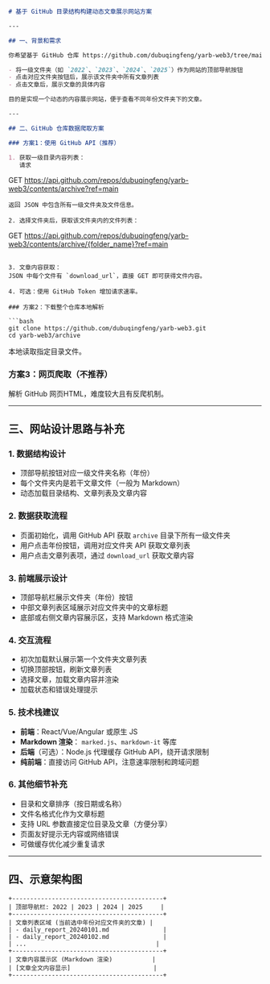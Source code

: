 ```markdown
# 基于 GitHub 目录结构构建动态文章展示网站方案

---

## 一、背景和需求

你希望基于 GitHub 仓库 https://github.com/dubuqingfeng/yarb-web3/tree/main/archive 中的目录结构：

- 将一级文件夹（如 `2022`、`2023`、`2024`、`2025`）作为网站的顶部导航按钮
- 点击对应文件夹按钮后，展示该文件夹中所有文章列表
- 点击文章后，展示文章的具体内容

目的是实现一个动态的内容展示网站，便于查看不同年份文件夹下的文章。

---

## 二、GitHub 仓库数据爬取方案

### 方案1：使用 GitHub API（推荐）

1. 获取一级目录内容列表：
   请求
   ```
   GET https://api.github.com/repos/dubuqingfeng/yarb-web3/contents/archive?ref=main
   ```
   返回 JSON 中包含所有一级文件夹及文件信息。

2. 选择文件夹后，获取该文件夹内的文件列表：
   ```
   GET https://api.github.com/repos/dubuqingfeng/yarb-web3/contents/archive/{folder_name}?ref=main
   ```

3. 文章内容获取：
   JSON 中每个文件有 `download_url`，直接 GET 即可获得文件内容。

4. 可选：使用 GitHub Token 增加请求速率。

### 方案2：下载整个仓库本地解析

```bash
git clone https://github.com/dubuqingfeng/yarb-web3.git
cd yarb-web3/archive
```
本地读取指定目录文件。

### 方案3：网页爬取（不推荐）

解析 GitHub 网页HTML，难度较大且有反爬机制。

---

## 三、网站设计思路与补充

### 1. 数据结构设计

- 顶部导航按钮对应一级文件夹名称（年份）
- 每个文件夹内是若干文章文件（一般为 Markdown）
- 动态加载目录结构、文章列表及文章内容

### 2. 数据获取流程

- 页面初始化，调用 GitHub API 获取 `archive` 目录下所有一级文件夹
- 用户点击年份按钮，调用对应文件夹 API 获取文章列表
- 用户点击文章列表项，通过 `download_url` 获取文章内容

### 3. 前端展示设计

- 顶部导航栏展示文件夹（年份）按钮
- 中部文章列表区域展示对应文件夹中的文章标题
- 底部或右侧文章内容展示区，支持 Markdown 格式渲染

### 4. 交互流程

- 初次加载默认展示第一个文件夹文章列表
- 切换顶部按钮，刷新文章列表
- 选择文章，加载文章内容并渲染
- 加载状态和错误处理提示

### 5. 技术栈建议

- **前端**：React/Vue/Angular 或原生 JS
- **Markdown 渲染**： `marked.js`、`markdown-it` 等库
- **后端**（可选）：Node.js 代理缓存 GitHub API，绕开请求限制
- **纯前端**：直接访问 GitHub API，注意速率限制和跨域问题

### 6. 其他细节补充

- 目录和文章排序（按日期或名称）
- 文件名格式化作为文章标题
- 支持 URL 参数直接定位目录及文章（方便分享）
- 页面友好提示无内容或网络错误
- 可做缓存优化减少重复请求

---

## 四、示意架构图

```
+------------------------------------------+
| 顶部导航栏: 2022 | 2023 | 2024 | 2025     |
+------------------------------------------+
| 文章列表区域 (当前选中年份对应文件夹的文章) |
| - daily_report_20240101.md               |
| - daily_report_20240102.md               |
| ...                                    |
+------------------------------------------+
| 文章内容展示区 (Markdown 渲染)           |
| [文章全文内容显示]                       |
+------------------------------------------+
```
